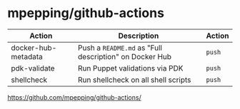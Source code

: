 # mpepping/github-actions

| Action              | Description                                            | Action |
|---------------------|--------------------------------------------------------|--------|
| docker-hub-metadata | Push a `README.md` as "Full description" on Docker Hub | `push` |
| pdk-validate        | Run Puppet validations via PDK                         | `push` |
| shellcheck          | Run shellcheck on all shell scripts                    | `push` |

<https://github.com/mpepping/github-actions/>
